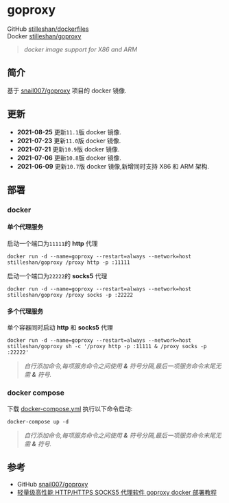 # goproxy

GitHub [stilleshan/dockerfiles](https://github.com/stilleshan/dockerfiles)  
Docker [stilleshan/goproxy](https://hub.docker.com/r/stilleshan/goproxy)
> *docker image support for X86 and ARM*

## 简介
基于 [snail007/goproxy](https://github.com/snail007/goproxy) 项目的 docker 镜像.

## 更新
- **2021-08-25** 更新`11.1`版 docker 镜像.
- **2021-07-23** 更新`11.0`版 docker 镜像.
- **2021-07-21** 更新`10.9`版 docker 镜像.
- **2021-07-06** 更新`10.8`版 docker 镜像.
- **2021-06-09** 更新`10.7`版 docker 镜像,新增同时支持 X86 和 ARM 架构.

## 部署
### docker
#### 单个代理服务
启动一个端口为`11111`的 **http** 代理
```shell
docker run -d --name=goproxy --restart=always --network=host stilleshan/goproxy /proxy http -p :11111
```

启动一个端口为`22222`的 **socks5** 代理
```shell
docker run -d --name=goproxy --restart=always --network=host stilleshan/goproxy /proxy socks -p :22222
```

#### 多个代理服务
单个容器同时启动 **http** 和 **socks5** 代理
```shell
docker run -d --name=goproxy --restart=always --network=host stilleshan/goproxy sh -c '/proxy http -p :11111 & /proxy socks -p :22222'
```
> *自行添加命令,每项服务命令之间使用 **&** 符号分隔,最后一项服务命令末尾无需 **&** 符号.*

### docker compose
下载 [docker-compose.yml](https://raw.githubusercontent.com/stilleshan/dockerfiles/main/goproxy/docker-compose.yml) 执行以下命令启动:
```shell
docker-compose up -d
```
> *自行添加命令,每项服务命令之间使用 **&** 符号分隔,最后一项服务命令末尾无需 **&** 符号.*

## 参考
- GitHub [snail007/goproxy](https://github.com/snail007/goproxy)
- [轻量级高性能 HTTP/HTTPS SOCKS5 代理软件 goproxy docker 部署教程](https://www.ioiox.com/archives/131.html)

